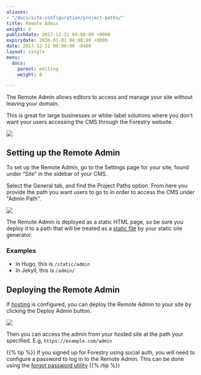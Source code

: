 ```yaml
---
aliases:
- "/docs/site-configuration/project-paths/"
title: Remote Admin
weight: 8
publishdate: 2017-12-31 04:00:00 +0000
expirydate: 2030-01-01 04:00:00 +0000
date: 2017-12-31 00:00:00 -0400
layout: single
menu:
  docs:
    parent: editing
    weight: 8

---
```

The Remote Admin allows editors to access and manage your site without leaving your domain.

This is great for large businesses or white-label solutions where you don’t want your users accessing the CMS through the Forestry website.

![](/uploads/2018/01/28.png)

## Setting up the Remote Admin

To set up the Remote Admin, go to the Settings page for your site, found under “Site” in the sidebar of your CMS.

Select the General tab, and find the Project Paths option. From here you provide the path you want users to go to in order to access the CMS under "Admin Path".

![](/uploads/2018/01/settings-projectpaths.png)

The Remote Admin is deployed as a static HTML page, so be sure you deploy it to a path that will be treated as a [static file](http://localhost:3000/docs/faqs/glossary/static-files/) by your static site generator.

### Examples

* In Hugo, this is `/static/admin`
* In Jekyll, this is `/admin/`

## Deploying the Remote Admin

If [hosting](/docs/hosting) is configured, you can deploy the Remote Admin to your site by clicking the Deploy Admin​ button.

![](/uploads/2018/01/settings-projectpaths.png)

Then you can access the admin from your hosted site at the path your specified. E.g, `https://example.com/admin`

{{% tip %}}
If you signed up for Forestry using social auth, you will need to configure a password to log in to the Remote Admin. This can be done using the [forgot password utility](https://app.forestry.io/password)
{{% /tip %}}